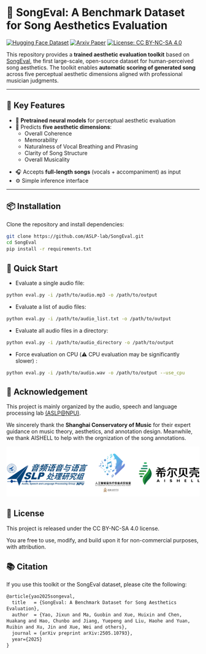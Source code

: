 # 🎵 SongEval: A Benchmark Dataset for Song Aesthetics Evaluation

[![Hugging Face Dataset](https://img.shields.io/badge/HuggingFace-Dataset-blue)](https://huggingface.co/datasets/ASLP-lab/SongEval)
[![Arxiv Paper](https://img.shields.io/badge/arXiv-Paper-<COLOR>.svg)](https://arxiv.org/pdf/2505.10793)
[![License: CC BY-NC-SA 4.0](https://img.shields.io/badge/License-CC%20BY--NC--SA%204.0-lightgrey.svg)](https://creativecommons.org/licenses/by-nc-sa/4.0/)  


This repository provides a **trained aesthetic evaluation toolkit** based on [SongEval](https://huggingface.co/datasets/ASLP-lab/SongEval), the first large-scale, open-source dataset for human-perceived song aesthetics. The toolkit enables **automatic scoring of generated song** across five perceptual aesthetic dimensions aligned with professional musician judgments.

---

## 🌟 Key Features

- 🧠 **Pretrained neural models** for perceptual aesthetic evaluation
- 🎼 Predicts **five aesthetic dimensions**:
  - Overall Coherence
  - Memorability
  - Naturalness of Vocal Breathing and Phrasing
  - Clarity of Song Structure
  - Overall Musicality
<!-- - 🧪 Supports **batch evaluation** for model benchmarking -->
- 🎧 Accepts **full-length songs** (vocals + accompaniment) as input
- ⚙️ Simple inference interface

---

## 📦 Installation

Clone the repository and install dependencies:

```bash
git clone https://github.com/ASLP-lab/SongEval.git
cd SongEval
pip install -r requirements.txt
```

## 🚀 Quick Start

- Evaluate a single audio file:

```bash
python eval.py -i /path/to/audio.mp3 -o /path/to/output
```

- Evaluate a list of audio files:

```bash
python eval.py -i /path/to/audio_list.txt -o /path/to/output
```

- Evaluate all audio files in a directory:

```bash
python eval.py -i /path/to/audio_directory -o /path/to/output
```

- Force evaluation on CPU  (⚠️ CPU evaluation may be significantly slower) :


```bash
python eval.py -i /path/to/audio.wav -o /path/to/output --use_cpu
```


## 🙏 Acknowledgement
This project is mainly organized by the audio, speech and language processing lab [(ASLP@NPU)](http://www.npu-aslp.org/).

We sincerely thank the **Shanghai Conservatory of Music** for their expert guidance on music theory, aesthetics, and annotation design.
Meanwhile, we thank AISHELL to help with the orgnization of the song annotations.

<p align="center"> <img src="assets/logo.png" alt="Shanghai Conservatory of Music Logo"/> </p>

## 📑 License
This project is released under the CC BY-NC-SA 4.0 license. 

You are free to use, modify, and build upon it for non-commercial purposes, with attribution.

## 📚 Citation
If you use this toolkit or the SongEval dataset, please cite the following:
```
@article{yao2025songeval,
  title   = {SongEval: A Benchmark Dataset for Song Aesthetics Evaluation},
  author  = {Yao, Jixun and Ma, Guobin and Xue, Huixin and Chen, Huakang and Hao, Chunbo and Jiang, Yuepeng and Liu, Haohe and Yuan, Ruibin and Xu, Jin and Xue, Wei and others},
  journal = {arXiv preprint arXiv:2505.10793},
  year={2025}
}

```